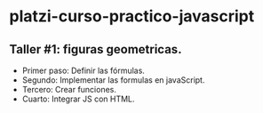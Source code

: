 # platzi-curso-practico-javascript

## Taller #1: figuras geometricas.

- Primer paso: Definir las fórmulas.
- Segundo: Implementar las formulas en javaScript.
- Tercero: Crear funciones.
- Cuarto: Integrar JS con HTML.